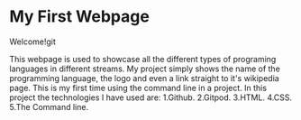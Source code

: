 # My First Webpage

Welcome!git

This webpage is used to showcase all the different types of programing languages in different streams.
My project simply shows the name of the programming language, the logo and even a link straight to it's wikipedia page.
This is my first time using the command line in a project.
In this project the technologies I have used are:
1.Github.
2.Gitpod.
3.HTML.
4.CSS.
5.The Command line.
